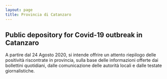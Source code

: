 ```yaml
---
layout: page
title: Provincia di Catanzaro
---
```


## Public depository for Covid-19 outbreak in Catanzaro
A partire dal 24 Agosto 2020, si intende offrire un attento riepilogo delle positività riscontrate in provincia, sulla base delle informazioni offerte dai bollettini quotidiani, dalle comunicazione delle autorità locali e dalle testate giornalistiche.
